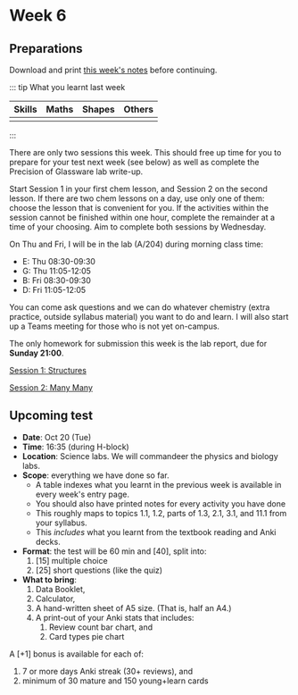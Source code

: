 # Week 6

## Preparations

Download and print [this week's notes](/resources/worksheets/) before continuing.

<Foldable>

::: tip What you learnt last week

<center>

|  Skills   |   Maths   |   Shapes  |  Others  |
|:---------:|:---------:|:---------:|:--------:|
|           |           |           |          |

</center>

:::

</Foldable>

There are only two sessions this week.  This should free up time for you to prepare for your test next week (see below) as well as complete the Precision of Glassware lab write-up.

Start Session 1 in your first chem lesson, and Session 2 on the second lesson.  If there are two chem lessons on a day, use only one of them: choose the lesson that is convenient for you.  If the activities within the session cannot be finished within one hour, complete the remainder at a time of your choosing.  Aim to complete both sessions by Wednesday.

On Thu and Fri, I will be in the lab (A/204) during morning class time:

* E: Thu 08:30-09:30
* G: Thu 11:05-12:05
* B: Fri 08:30-09:30
* D: Fri 11:05-12:05

You can come ask questions and we can do whatever chemistry (extra practice, outside syllabus material) you want to do and learn.  I will also start up a Teams meeting for those who is not yet on-campus.

The only homework for submission this week is the lab report, due for **Sunday 21:00**.

<a href="./Session1" class="el-button el-button--success">Session 1: Structures </a>

<a href="./Session2" class="el-button el-button--success">Session 2: Many Many</a>

## Upcoming test

* **Date**: Oct 20 (Tue)
* **Time**: 16:35 (during H-block)
* **Location**: Science labs.  We will commandeer the physics and biology labs.
* **Scope**: everything we have done so far.
  * A table indexes what you learnt in the previous week is available in every week's entry page.
  * You should also have printed notes for every activity you have done
  * This roughly maps to topics 1.1, 1.2, parts of 1.3, 2.1, 3.1, and 11.1 from your syllabus.
  * This *includes* what you learnt from the textbook reading and Anki decks.
* **Format**: the test will be 60 min and [40], split into:
  1. [15] multiple choice
  2. [25] short questions (like the quiz)
* **What to bring**:
  1. Data Booklet,
  2. Calculator,
  3. A hand-written sheet of A5 size.  (That is, half an A4.)
  4. A print-out of your Anki stats that includes:
     1. Review count bar chart, and
     2. Card types pie chart

A [+1] bonus is available for each of:
1. 7 or more days Anki streak (30+ reviews), and
2. minimum of 30 mature and 150 young+learn cards

<!-- ## Class Collage

In this section I will post a selection of the homework your class submitted.  Check back next week! -->